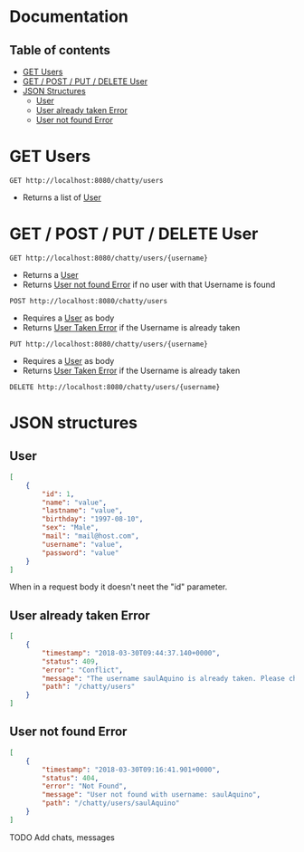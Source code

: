 # Documentation

## Table of contents

- [GET Users](#get-users)
- [GET / POST / PUT / DELETE User](#get-post-put-delete-user)
- [JSON Structures](#json-structures)
    - [User](#user)
    - [User already taken Error](#user-already-taken-error)
    - [User not found Error](#user-not-found-error)

# GET Users

`GET http://localhost:8080/chatty/users`

- Returns a list of [User](#user)

# GET / POST / PUT / DELETE User

`GET http://localhost:8080/chatty/users/{username}`

- Returns a [User](#user)
- Returns [User not found Error](#user-not-found-error) if no user with that Username is found

`POST http://localhost:8080/chatty/users`

- Requires a [User](#user) as body
- Returns [User Taken Error](#user-already-taken-error) if the Username is already taken

`PUT http://localhost:8080/chatty/users/{username}`

- Requires a [User](#user) as body
- Returns [User Taken Error](#user-already-taken-error) if the Username is already taken

`DELETE http://localhost:8080/chatty/users/{username}`

# JSON structures

## User

```json
[
    {
        "id": 1,
        "name": "value",
        "lastname": "value",
        "birthday": "1997-08-10",
        "sex": "Male",
        "mail": "mail@host.com",
        "username": "value",
        "password": "value"
    }
]
```

When in a request body it doesn't neet the "id" parameter.

## User already taken Error

```json
[
    {
        "timestamp": "2018-03-30T09:44:37.140+0000",
        "status": 409,
        "error": "Conflict",
        "message": "The username saulAquino is already taken. Please choose another",
        "path": "/chatty/users"
    }
]
```

## User not found Error

```json
[
    {
        "timestamp": "2018-03-30T09:16:41.901+0000",
        "status": 404,
        "error": "Not Found",
        "message": "User not found with username: saulAquino",
        "path": "/chatty/users/saulAquino"
    }
]
```

TODO Add chats, messages